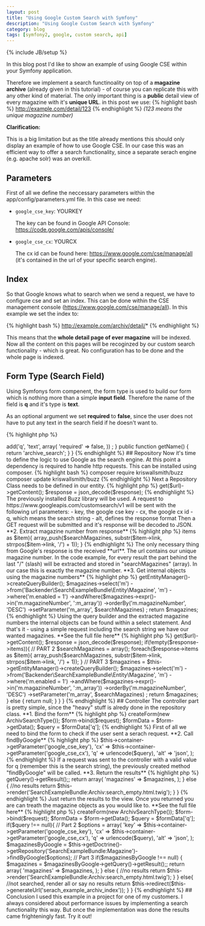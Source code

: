 ```yaml
---
layout: post
title: "Using Google Custom Search with Symfony"
description: "Using Google Custom Search with Symfony"
category: blog
tags: [symfony2, google, custom search, api]
---
```

{% include JB/setup %}

In this blog post I'd like to show an example of using Google CSE within your Symfony application. 

Therefore we implement a search functinoality on top of a **magazine archive** (already given in this tutorial) - of course you can replicate this with any other kind of material. The only important thing is a **public** detail view of every magazine with it's **unique URL**. in this post we use: {% highlight bash %} http://example.com/detail/123 {% endhighlight %} *(123 means the unique magazine number)*

**Clarification:**

This is a big limitation but as the title already mentions this should only display an example of how to use Google CSE. In our case this was an efficient way to offer a search functionality, since a separate serach engine (e.g. apache solr) was an overkill.

## Parameters

First of all we define the neccessary parameters within the app/config/parameters.yml file. In this case we need:

* `google_cse_key`: YOURKEY 
  
	The key can be found in Google API Console: https://code.google.com/apis/console/ 

* `google_cse_cx`: YOURCX

	The cx id can be found here: https://www.google.com/cse/manage/all (it's contained in the url of your specific search engine).
	
## Index

So that Google knows what to search when we send a request, we have to configure cse and set an index. This can be done within the CSE management console (https://www.google.com/cse/manage/all). In this example we set the index to: 

{% highlight bash %}
http://example.com/archiv/detail/*
{% endhighlight %}

This means that the **whole detail page of ever magazine** will be indexed. Now all the content on this pages will be recoginzed by our custom search functionality - which is great. No configuration has to be done and the whole page is indexed.

## Form Type (Search Field)

Using Symfonys form compenent, the form type is used to build our form which is nothing more than a simple **input field**. Therefore the name of the field is **q** and it's type is **text**. 

As an optional argument we set **required** to **false**, since the user does not have to put any text in the search field if he doesn't want to.

{% highlight php %}
<?php
namespace Backender\SerachExampleBundle\Form\Type;

use Symfony\Component\Form\AbstractType;
use Symfony\Component\Form\FormBuilderInterface;

class ArchivSearchType extends AbstractType
{
    public function buildForm(FormBuilderInterface $formBuilder, array $options)
    {
        $formBuilder
            ->add('q', 'text', array(
                'required'  => false,
            ))
        ;
    }

    public function getName()
    {
        return 'archive_search';
    }
}

{% endhighlight %}

## Repository

Now it's time to define the logic to use Google as the search engine.
At this point a dependency is required to handle http requests. This can be installed using composer.

{% highlight bash %}
composer require kriswallsmith/buzz
composer update kriswallsmith/buzz
{% endhighlight %}


Next a Repository Class needs to be defined in our entity.

{% highlight php %}
<?php
namespace Backender\SearchExampleBundle\Entity;

use Doctrine\ORM\Mapping as ORM;

* @ORM\Entity(repositoryClass="Backender\SearchExampleBundle\Entity\MagazineRepository")

// entity stuff, not part of this tutorial

{% endhighlight %}

### Custom function

Let's define a function called **findByGoogle**. In general this function will go through three steps:

**1. Send request to google with search string and further arguments**

{% highlight php %}
<?php
$curl = new Curl();
$browser = new Browser($curl);
$url = 'https://www.googleapis.com/customsearch/v1';
$url = $url.'?key='.$options['key'].'&cx='.$options['cx'].'&q='.$options['q'].'&alt='.$options['alt'];
$response = $browser->get($url)->getContent();
$response = json_decode($response);
{% endhighlight %}

The previously installed Buzz library will be used. A request to https://www.googleapis.com/customsearch/v1 will be sent with the following url parameters:

- key, the google cse key
- cx, the google cx id
- q, which means the search string
- alt, defines the response format

Then a GET request will be submitted and it's response will be decoded to JSON.

**2. Extract magazine number from response**

{% highlight php %}
<?php
$searchMagazines = array();
foreach($response->items as $item){
    array_push($searchMagazines, substr($item->link, strrpos($item->link, '/') + 1));
}
{% endhighlight %}

The only necessary thing from Google's response is the received **url**. The url contains our unique magazine number. In the code example, for every result the part behind the last "/" (slash) will be extracted and stored in "searchMagazines" (array). In our case this is exactly the magazine number.

**3. Get internal objects using the magazine numbers**

{% highlight php %}
<?php
$magazines = $this->getEntityManager()->createQueryBuilder();
$magazines->select('m')
	->from('Backender\SearchExampleBundle\Entity\Magazine', 'm')
	->where('m.enabled = 1')
	->andWhere($magazines->expr()->in('m.magazineNumber', ':m_array'))
	->orderBy('m.magazineNumber', 'DESC')
	->setParameter('m_array', $searchMagazines)
	;
return $magazines;

{% endhighlight %}

Using the query builder and the extracted magazine numbers the internal objects can be found within a select statement.

And that's it - using a simple request including the search string we have our wanted magazines.

**See the full file here**

{% highlight php %}
<?php
namespace Backender\SearchExampleBundle\Entity;

use Doctrine\ORM\EntityRepository;
use Buzz\Browser, Buzz\Client\Curl;

class MagazineRepository extends EntityRepository
{
	public function findByGoogle($options){

        // PART 1
        $curl = new Curl();
        $browser = new Browser($curl);
        $url = 'https://www.googleapis.com/customsearch/v1';
        $url = $url.'?key='.$options['key'].'&cx='.$options['cx'].'&q='.$options['q'].'&alt='.$options['alt'];
        $response = $browser->get($url)->getContent();
        $response = json_decode($response);

        if(!empty($response->items)){
			
            // PART 2
            $searchMagazines = array();
            foreach($response->items as $item){
                array_push($searchMagazines, substr($item->link, strrpos($item->link, '/') + 1));
            }
			
            // PART 3
            $magazines = $this->getEntityManager()->createQueryBuilder();
            $magazines->select('m')
                ->from('Backender\SearchExampleBundle\Entity\Magazine', 'm')
                ->where('m.enabled = 1')
                ->andWhere($magazines->expr()->in('m.magazineNumber', ':m_array'))
                ->orderBy('m.magazineNumber', 'DESC')
                ->setParameter('m_array', $searchMagazines)
            ;
            return $magazines;

        } else {
            return null;
        }
    }
    
}

{% endhighlight %}


## Controller

The controller part is pretty simple, since the "heavy" stuff is alredy done in the repository class.

**1. Bind the form**

{% highlight php %}
<?php
$form = $this->createForm(new ArchivSearchType());
$form->bind($request);
$formData = $form->getData();
$query = $formData['q'];
{% endhighlight %}

First of all we need to bind the form to check if the user sent a serach request.

**2. Call findByGoogle**

{% highlight php %}
<?php
$options = array(
	'key' => $this->container->getParameter('google_cse_key'),
	'cx' => $this->container->getParameter('google_cse_cx'),
	'q' => urlencode($query),
	'alt' => 'json',
);
{% endhighlight %}

If a request was sent to the controller with a valid value for q (remember this is the search string), the previously created method "findByGoogle" will be called.

**3. Return the results**

{% highlight php %}
<?php
if($magazinesByGoogle !== null) {
	$magazines = $magazinesByGoogle->getQuery()->getResult();;
	return array(
		'magazines' => $magazines,
	);

} else {
	//no results
	return $this->render('SearchExampleBundle:Archiv:search_empty.html.twig');
}        }
{% endhighlight %}

Just return the results to the view. Once you returned you are can treath the magazine objects as you would like to. 

**See the full file here**

{% highlight php %}
<?php
    /**
     * @Route("/search", name="search_example_archiv_search")
     * @Template()
     *
     * @param \Symfony\Component\HttpFoundation\Request $request
     * @return \Symfony\Component\HttpFoundation\Response
     */
    public function searchAction(Request $request)
    {
    	//Part 1
        $form = $this->createForm(new ArchivSearchType());
        $form->bind($request);
        $formData = $form->getData();
        $query = $formData['q'];

        if($query !== null){
            // Part 2
            $options = array(
                'key' => $this->container->getParameter('google_cse_key'),
                'cx' => $this->container->getParameter('google_cse_cx'),
                'q' => urlencode($query),
                'alt' => 'json',
            );

            $magazinesByGoogle = $this->getDoctrine()->getRepository('SearchExampleBundle:Magazine')->findByGoogle($options);
            
            // Part 3
            if($magazinesByGoogle !== null) {
                $magazines = $magazinesByGoogle->getQuery()->getResult();;
                return array(
                    'magazines' => $magazines,
                );

            } else {
                //no results
                return $this->render('SearchExampleBundle:Archiv:search_empty.html.twig');
            }

        } else{
            //not searched, render all or say no results
            return $this->redirect($this->generateUrl('serach_example_archiv_index'));
        }

    }
{% endhighlight %}

## Conclusion

I used this example in a project for one of my customers. I always considered about performance issues by implementing a search functionality this way. But once the implementation was done the results came frighteningly fast. Try it out!

